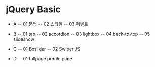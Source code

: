 # jQuery Basic
- A 
-- 01 문법
-- 02 스타일
-- 03 이벤트

- B 
-- 01 tab
-- 02 accordion
-- 03 lightbox
-- 04 back-to-top
-- 05 slideshow

- C
-- 01 Bxslider
-- 02 Swiper JS
- D
-- 01 fullpage profile page


